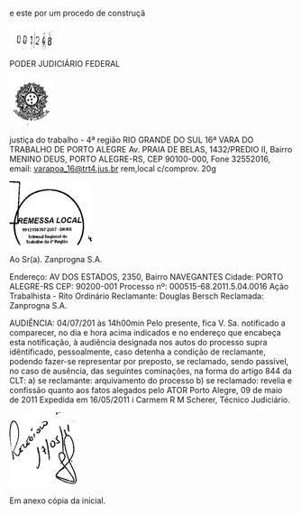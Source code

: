 e este por um procedo de construçã

![0_image_2.png](0_image_2.png)

PODER JUDICIÁRIO FEDERAL

![0_image_1.png](0_image_1.png)

justiça do trabalho -  4ª região RIO GRANDE DO SUL
16ª VARA DO TRABALHO DE PORTO ALEGRE
Av. PRAIA DE BELAS, 1432/PREDIO II, Bairro MENINO DEUS, PORTO ALEGRE-RS, CEP 90100-000, Fone 32552016, email: varapoa_16@trt4.jus.br rem,local c/comprov.  20g

![0_image_0.png](0_image_0.png)

Ao Sr(a).  Zanprogna S.A.

Endereço: AV DOS ESTADOS, 2350, Bairro NAVEGANTES
Cidade: PORTO ALEGRE-RS CEP: 90200-001 Processo nº: 000515-68.2011.5.04.0016  Ação Trabalhista - Rito Ordinário Reclamante: Douglas Bersch Reclamada:  Zanprogna S.A.

AUDIÊNCIA: 04/07/201 às 14h00min Pelo presente, fica V. Sa. notificado a comparecer, no dia e hora acima indicados e no endereço que encabeça esta notificação, à audiência designada nos autos do processo supra idêntificado,  pessoalmente, caso detenha a condição de reclamante, podendo fazer-se representar por preposto, se reclamado, sendo passível, no caso de ausência, das seguintes cominações, na forma do artigo 844 da CLT:
a) se reclamante: arquivamento do processo b) se reclamado: revelia e confissão quanto aos fatos alegados pelo ATOR
Porto Alegre, 09 de maio de 2011 Expedida em 16/05/2011 i Carmem R M Scherer, Técnico Judiciário.

![0_image_3.png](0_image_3.png)

Em anexo cópia da inicial.